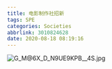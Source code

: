 ```yaml
---
title: 电影制作社招新
tags: SPE
categories: Societies
abbrlink: 3010824628
date: 2020-08-18 08:19:16
---
```

![G_M`@6X_D_N9U`E9KPB__4S.jpg](https://i.loli.net/2020/08/18/HSYCabokhUqBcWX.jpg)